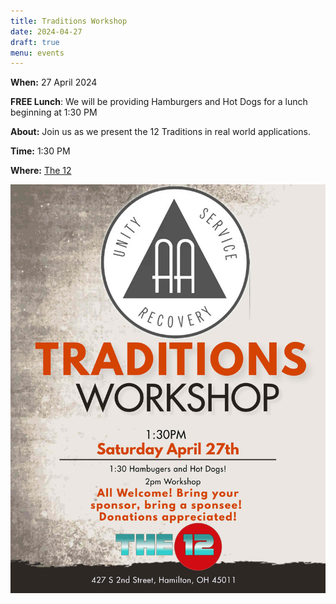```yaml
---
title: Traditions Workshop
date: 2024-04-27
draft: true
menu: events
---
```


**When:** 27 April 2024
<!--more-->
**FREE Lunch**: We will be providing Hamburgers and Hot Dogs for a lunch beginning at 1:30 PM 

**About:** Join us as we present the 12 Traditions in real world applications. 

**Time:** 1:30 PM

**Where:** [The 12](/meetings/the-12/)

![Flyer](/events/traditions-workshop/tradition.workshop427.jpg)
